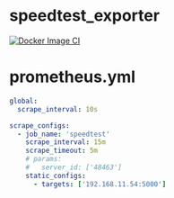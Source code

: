 # speedtest_exporter

[![Docker Image CI](https://github.com/windschord/speedtest_exporter/actions/workflows/docker-image.yml/badge.svg)](https://github.com/windschord/speedtest_exporter/actions/workflows/docker-image.yml)

# prometheus.yml

```yaml
global:
  scrape_interval: 10s

scrape_configs:
  - job_name: 'speedtest'
    scrape_interval: 15m
    scrape_timeout: 5m
    # params:
    #   server_id: ['48463']
    static_configs:
      - targets: ['192.168.11.54:5000']
```
